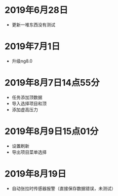 # 2019年6月28日
 - 更新一堆东西没有测试
# 2019年7月1日
  - 升级ng8.0
# 2019年8月7日14点55分
  - 任务添加顶数据
  - 导入选择项目和顶
  - 添加虚高压力
# 2019年8月9日15点01分
  - 设置刷新
  - 导出项目菜单选择
# 2019年8月19日
  - 自动张拉时传感器报警（直接保存数据错误，未测试）
